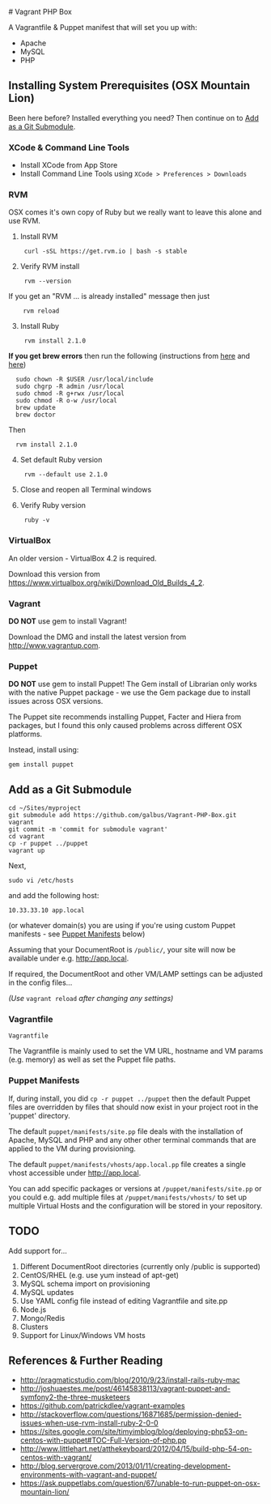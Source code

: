# Vagrant PHP Box

A Vagrantfile & Puppet manifest that will set you up with:

* Apache
* MySQL
* PHP

## Installing System Prerequisites (OSX Mountain Lion)

Been here before? Installed everything you need? Then continue on to [Add as a Git Submodule](#add-as-a-git-submodule).

### XCode & Command Line Tools

* Install XCode from App Store
* Install Command Line Tools using `XCode > Preferences > Downloads`

### RVM

OSX comes it's own copy of Ruby but we really want to leave this alone and use RVM.

1. Install RVM

        curl -sSL https://get.rvm.io | bash -s stable

2. Verify RVM install

        rvm --version

  If you get an "RVM ... is already installed" message then just

        rvm reload

3. Install Ruby

        rvm install 2.1.0

  **If you get brew errors** then run the following (instructions from [here](http://stackoverflow.com/a/14539521) and [here](http://stackoverflow.com/a/11706900))

      sudo chown -R $USER /usr/local/include
      sudo chgrp -R admin /usr/local
      sudo chmod -R g+rwx /usr/local
      sudo chmod -R o-w /usr/local
      brew update
      brew doctor

  Then

      rvm install 2.1.0

4. Set default Ruby version

        rvm --default use 2.1.0

5. Close and reopen all Terminal windows
   
6. Verify Ruby version

        ruby -v

### VirtualBox

An older version - VirtualBox 4.2 is required.

Download this version from https://www.virtualbox.org/wiki/Download_Old_Builds_4_2.

### Vagrant

**DO NOT** use gem to install Vagrant!

Download the DMG and install the latest version from http://www.vagrantup.com.

### Puppet

**DO NOT** use gem to install Puppet! The Gem install of Librarian only works with the native Puppet package - we use the Gem package due to install issues across OSX versions.

The Puppet site recommends installing Puppet, Facter and Hiera from packages, but I found this only caused problems across different OSX platforms.

Instead, install using:

    gem install puppet

## Add as a Git Submodule

    cd ~/Sites/myproject
    git submodule add https://github.com/galbus/Vagrant-PHP-Box.git vagrant
    git commit -m 'commit for submodule vagrant'
    cd vagrant
    cp -r puppet ../puppet
    vagrant up

Next,

    sudo vi /etc/hosts

and add the following host:

    10.33.33.10 app.local

(or whatever domain(s) you are using if you're using custom Puppet manifests - see [Puppet Manifests](#puppet-manifests) below)

Assuming that your DocumentRoot is `/public/`, your site will now be available under e.g. http://app.local.

If required, the DocumentRoot and other VM/LAMP settings can be adjusted in the config files...

_(Use_ `vagrant reload` _after changing any settings)_

### Vagrantfile

`Vagrantfile`

The Vagrantfile is mainly used to set the VM URL, hostname and VM params (e.g. memory) as well as set the Puppet file paths.

### Puppet Manifests

If, during install, you did `cp -r puppet ../puppet` then the default Puppet files are overridden by files that should now exist in your project root in the 'puppet' directory.

The default `puppet/manifests/site.pp` file deals with the installation of Apache, MySQL and PHP and any other other terminal commands that are applied to the VM during provisioning.

The default `puppet/manifests/vhosts/app.local.pp` file creates a single vhost accessible under http://app.local.

You can add specific packages or versions at `/puppet/manifests/site.pp` or you could e.g. add multiple files at `/puppet/manifests/vhosts/` to set up multiple Virtual Hosts and the configuration will be stored in your repository.

## TODO

Add support for...

1. Different DocumentRoot directories (currently only /public is supported)
2. CentOS/RHEL (e.g. use yum instead of apt-get)
3. MySQL schema import on provisioning
4. MySQL updates
5. Use YAML config file instead of editing Vagrantfile and site.pp
6. Node.js
7. Mongo/Redis
8. Clusters
9. Support for Linux/Windows VM hosts

## References & Further Reading

* http://pragmaticstudio.com/blog/2010/9/23/install-rails-ruby-mac
* http://joshuaestes.me/post/46145838113/vagrant-puppet-and-symfony2-the-three-musketeers
* https://github.com/patrickdlee/vagrant-examples
* http://stackoverflow.com/questions/16871685/permission-denied-issues-when-use-rvm-install-ruby-2-0-0
* https://sites.google.com/site/timyimblog/blog/deploying-php53-on-centos-with-puppet#TOC-Full-Version-of-php.pp
* http://www.littlehart.net/atthekeyboard/2012/04/15/build-php-54-on-centos-with-vagrant/
* http://blog.servergrove.com/2013/01/11/creating-development-environments-with-vagrant-and-puppet/
* https://ask.puppetlabs.com/question/67/unable-to-run-puppet-on-osx-mountain-lion/
